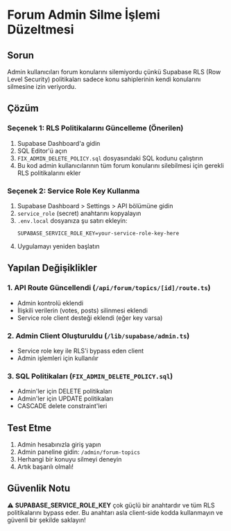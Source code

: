 # Forum Admin Silme İşlemi Düzeltmesi

## Sorun
Admin kullanıcıları forum konularını silemiyordu çünkü Supabase RLS (Row Level Security) politikaları sadece konu sahiplerinin kendi konularını silmesine izin veriyordu.

## Çözüm

### Seçenek 1: RLS Politikalarını Güncelleme (Önerilen)
1. Supabase Dashboard'a gidin
2. SQL Editor'ü açın
3. `FIX_ADMIN_DELETE_POLICY.sql` dosyasındaki SQL kodunu çalıştırın
4. Bu kod admin kullanıcılarının tüm forum konularını silebilmesi için gerekli RLS politikalarını ekler

### Seçenek 2: Service Role Key Kullanma
1. Supabase Dashboard > Settings > API bölümüne gidin
2. `service_role` (secret) anahtarını kopyalayın
3. `.env.local` dosyanıza şu satırı ekleyin:
   ```
   SUPABASE_SERVICE_ROLE_KEY=your-service-role-key-here
   ```
4. Uygulamayı yeniden başlatın

## Yapılan Değişiklikler

### 1. API Route Güncellendi (`/api/forum/topics/[id]/route.ts`)
- Admin kontrolü eklendi
- İlişkili verilerin (votes, posts) silinmesi eklendi
- Service role client desteği eklendi (eğer key varsa)

### 2. Admin Client Oluşturuldu (`/lib/supabase/admin.ts`)
- Service role key ile RLS'i bypass eden client
- Admin işlemleri için kullanılır

### 3. SQL Politikaları (`FIX_ADMIN_DELETE_POLICY.sql`)
- Admin'ler için DELETE politikaları
- Admin'ler için UPDATE politikaları
- CASCADE delete constraint'leri

## Test Etme
1. Admin hesabınızla giriş yapın
2. Admin paneline gidin: `/admin/forum-topics`
3. Herhangi bir konuyu silmeyi deneyin
4. Artık başarılı olmalı!

## Güvenlik Notu
⚠️ **SUPABASE_SERVICE_ROLE_KEY** çok güçlü bir anahtardır ve tüm RLS politikalarını bypass eder. Bu anahtarı asla client-side kodda kullanmayın ve güvenli bir şekilde saklayın!